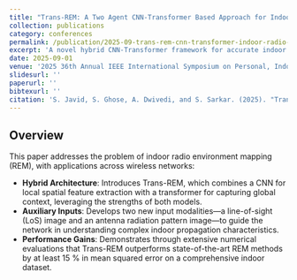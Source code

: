 ```yaml
---
title: "Trans-REM: A Two Agent CNN-Transformer Based Approach for Indoor Radio Environment Mapping"
collection: publications
category: conferences
permalink: /publication/2025-09-trans-rem-cnn-transformer-indoor-radio-environment-mapping
excerpt: 'A novel hybrid CNN-Transformer framework for accurate indoor radio environment mapping (REM).'
date: 2025-09-01
venue: '2025 36th Annual IEEE International Symposium on Personal, Indoor and Mobile Radio Communications (PIMRC 2025)'
slidesurl: ''
paperurl: ''
bibtexurl: ''
citation: 'S. Javid, S. Ghose, A. Dwivedi, and S. Sarkar. (2025). "Trans-REM: A Two Agent CNN-Transformer Based Approach for Indoor Radio Environment Mapping." <i>2025 36th Annual IEEE International Symposium on Personal, Indoor and Mobile Radio Communications (PIMRC 2025)</i>.'
---
```


## Overview

This paper addresses the problem of indoor radio environment mapping (REM), with applications across wireless networks:

- **Hybrid Architecture**: Introduces Trans-REM, which combines a CNN for local spatial feature extraction with a transformer for capturing global context, leveraging the strengths of both models.
- **Auxiliary Inputs**: Develops two new input modalities—a line-of-sight (LoS) image and an antenna radiation pattern image—to guide the network in understanding complex indoor propagation characteristics.
- **Performance Gains**: Demonstrates through extensive numerical evaluations that Trans-REM outperforms state-of-the-art REM methods by at least 15 % in mean squared error on a comprehensive indoor dataset.
